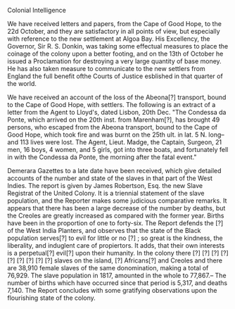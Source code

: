 Colonial IntelligenceWe have received letters and papers, from the Cape of Good Hope, to the 22d
                    October, and they are satisfactory in all points of view, but
                    especially with reference to the new settlement at Algoa Bay.
                    His Excellency, the Governor, Sir R. S. Donkin, was taking some
                    effectual measures to place the coinage of the colony upon a better
                    footing, and on the 13th of October he issued a Proclamation for destroying
                    a very large quantity of base money. He has also taken measure to
                    communicate to the new settlers from England the full benefit ofthe Courts
                    of Justice esblished in that quarter of the world.We have received an account of the loss of the Abeona[?]
                    transport, bound to the Cape of Good Hope, with settlers. The following is
                    an extract of a letter from the Agent to Lloyd's, dated Lisbon, 20th Dec.
                    "The Condessa da Ponte, which arrived on the 20th inst. from
                    Marenham[?], has brought 49 persons, who escaped from the Abeona transport,
                    bound to the Cape of Good Hope, which took fire and was burnt on the
                    25th ult. in lat. 5 N. long–and 113 lives were lost. The Agent,
                    Lieut. Madge, the Captain, Surgeon, 21 men, 16 boys, 4 women, and 5 girls,
                    got into three boats, and fortunately fell in with the Condessa da
                    Ponte, the morning after the fatal event."Demerara Gazettes to a late date have been received, which give detailed
                    accounts of the number and state of the slaves in that part of the West
                    Indies. The report is given by James Robertson, Esq. the new
                    Slave Registrat of the United Colony. It is a triennial statement of
                    the slave population, and the Reporter makes some judicious comparative
                    remarks. It appears that there has been a large decrease of the
                        number by deaths, but the Creoles are greatly increased as
                    compared with the former year. Births have been in the proportion of
                    one to forty-six. The Report defends the [?] of the West India
                    Planters, and observes that the state of the Black population
                    serves[?] to evil for little or no [?] ; so great is the kindness, the
                    liberality, and induglent care of propiertors. It adds, that
                    their own interests is a perpetual[?] evil[?] upon their
                    humanity. In the colony there [?] [?] [?] [?] [?] [?] [?] [?] [?]
                    slaves on the island, [?] Africans[?] and Creoles and there are 38,910
                    female slaves of the same donomination, making a total of
                    76,929. The slave population in 1817, amounted in the whole to
                    77,867.– The number of births which have occurred since that
                    period is 5,317, and deaths 7,140. The Report concludes
                    with some gratifying observations upon the flourishing state of the
                    colony.
